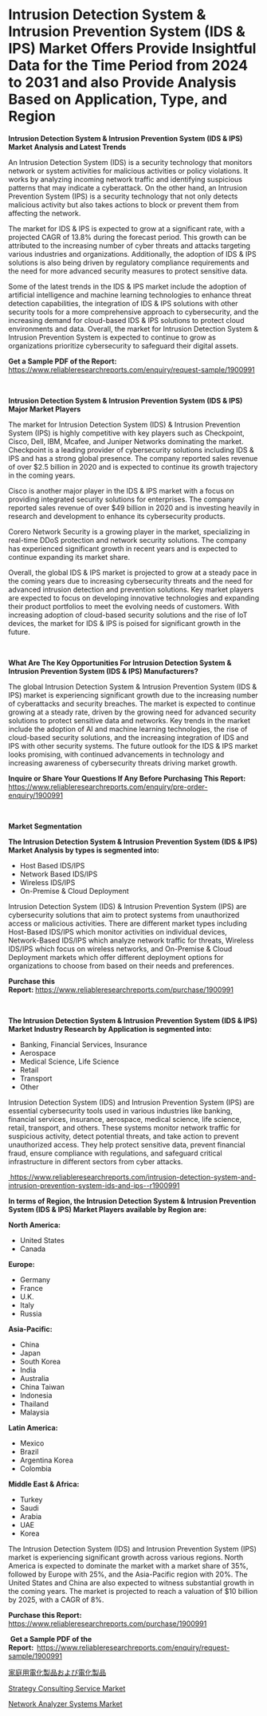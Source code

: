<p><h1>Intrusion Detection System & Intrusion Prevention System (IDS & IPS) Market Offers Provide Insightful Data for the Time Period from 2024 to 2031 and also Provide Analysis Based on Application, Type, and Region</h1></p><p><strong>Intrusion Detection System & Intrusion Prevention System (IDS & IPS) Market Analysis and Latest Trends</strong></p>
<p><p>An Intrusion Detection System (IDS) is a security technology that monitors network or system activities for malicious activities or policy violations. It works by analyzing incoming network traffic and identifying suspicious patterns that may indicate a cyberattack. On the other hand, an Intrusion Prevention System (IPS) is a security technology that not only detects malicious activity but also takes actions to block or prevent them from affecting the network.</p><p>The market for IDS & IPS is expected to grow at a significant rate, with a projected CAGR of 13.8% during the forecast period. This growth can be attributed to the increasing number of cyber threats and attacks targeting various industries and organizations. Additionally, the adoption of IDS & IPS solutions is also being driven by regulatory compliance requirements and the need for more advanced security measures to protect sensitive data.</p><p>Some of the latest trends in the IDS & IPS market include the adoption of artificial intelligence and machine learning technologies to enhance threat detection capabilities, the integration of IDS & IPS solutions with other security tools for a more comprehensive approach to cybersecurity, and the increasing demand for cloud-based IDS & IPS solutions to protect cloud environments and data. Overall, the market for Intrusion Detection System & Intrusion Prevention System is expected to continue to grow as organizations prioritize cybersecurity to safeguard their digital assets.</p></p>
<p><strong>Get a Sample PDF of the Report:&nbsp;</strong> <a href="https://www.reliableresearchreports.com/enquiry/request-sample/1900991">https://www.reliableresearchreports.com/enquiry/request-sample/1900991</a></p>
<p>&nbsp;</p>
<p><strong>Intrusion Detection System & Intrusion Prevention System (IDS & IPS) Major Market Players</strong></p>
<p><p>The market for Intrusion Detection System (IDS) & Intrusion Prevention System (IPS) is highly competitive with key players such as Checkpoint, Cisco, Dell, IBM, Mcafee, and Juniper Networks dominating the market. Checkpoint is a leading provider of cybersecurity solutions including IDS & IPS and has a strong global presence. The company reported sales revenue of over $2.5 billion in 2020 and is expected to continue its growth trajectory in the coming years.</p><p>Cisco is another major player in the IDS & IPS market with a focus on providing integrated security solutions for enterprises. The company reported sales revenue of over $49 billion in 2020 and is investing heavily in research and development to enhance its cybersecurity products.</p><p>Corero Network Security is a growing player in the market, specializing in real-time DDoS protection and network security solutions. The company has experienced significant growth in recent years and is expected to continue expanding its market share.</p><p>Overall, the global IDS & IPS market is projected to grow at a steady pace in the coming years due to increasing cybersecurity threats and the need for advanced intrusion detection and prevention solutions. Key market players are expected to focus on developing innovative technologies and expanding their product portfolios to meet the evolving needs of customers. With increasing adoption of cloud-based security solutions and the rise of IoT devices, the market for IDS & IPS is poised for significant growth in the future.</p></p>
<p>&nbsp;</p>
<p><strong>What Are The Key Opportunities For Intrusion Detection System & Intrusion Prevention System (IDS & IPS) Manufacturers?</strong></p>
<p><p>The global Intrusion Detection System & Intrusion Prevention System (IDS & IPS) market is experiencing significant growth due to the increasing number of cyberattacks and security breaches. The market is expected to continue growing at a steady rate, driven by the growing need for advanced security solutions to protect sensitive data and networks. Key trends in the market include the adoption of AI and machine learning technologies, the rise of cloud-based security solutions, and the increasing integration of IDS and IPS with other security systems. The future outlook for the IDS & IPS market looks promising, with continued advancements in technology and increasing awareness of cybersecurity threats driving market growth.</p></p>
<p><strong>Inquire or Share Your Questions If Any Before Purchasing This Report:</strong> <a href="https://www.reliableresearchreports.com/enquiry/pre-order-enquiry/1900991">https://www.reliableresearchreports.com/enquiry/pre-order-enquiry/1900991</a></p>
<p>&nbsp;</p>
<p><strong>Market Segmentation</strong></p>
<p><strong>The Intrusion Detection System & Intrusion Prevention System (IDS & IPS) Market Analysis by types is segmented into:</strong></p>
<p><ul><li>Host Based IDS/IPS</li><li>Network Based IDS/IPS</li><li>Wireless IDS/IPS</li><li>On-Premise & Cloud Deployment</li></ul></p>
<p><p>Intrusion Detection System (IDS) & Intrusion Prevention System (IPS) are cybersecurity solutions that aim to protect systems from unauthorized access or malicious activities. There are different market types including Host-Based IDS/IPS which monitor activities on individual devices, Network-Based IDS/IPS which analyze network traffic for threats, Wireless IDS/IPS which focus on wireless networks, and On-Premise & Cloud Deployment markets which offer different deployment options for organizations to choose from based on their needs and preferences.</p></p>
<p><strong>Purchase this Report:&nbsp;</strong><a href="https://www.reliableresearchreports.com/purchase/1900991">https://www.reliableresearchreports.com/purchase/1900991</a></p>
<p>&nbsp;</p>
<p><strong>The Intrusion Detection System & Intrusion Prevention System (IDS & IPS) Market Industry Research by Application is segmented into:</strong></p>
<p><ul><li>Banking, Financial Services, Insurance</li><li>Aerospace</li><li>Medical Science, Life Science</li><li>Retail</li><li>Transport</li><li>Other</li></ul></p>
<p><p>Intrusion Detection System (IDS) and Intrusion Prevention System (IPS) are essential cybersecurity tools used in various industries like banking, financial services, insurance, aerospace, medical science, life science, retail, transport, and others. These systems monitor network traffic for suspicious activity, detect potential threats, and take action to prevent unauthorized access. They help protect sensitive data, prevent financial fraud, ensure compliance with regulations, and safeguard critical infrastructure in different sectors from cyber attacks.</p></p>
<p><a href="https://www.reliableresearchreports.com/intrusion-detection-system-and-intrusion-prevention-system-ids-and-ips--r1900991">&nbsp;https://www.reliableresearchreports.com/intrusion-detection-system-and-intrusion-prevention-system-ids-and-ips--r1900991</a></p>
<p><strong>In terms of Region, the Intrusion Detection System & Intrusion Prevention System (IDS & IPS) Market Players available by Region are:</strong></p>
<p>
    <p> <strong> North America: </strong>
        <ul>
            <li>United States</li>
            <li>Canada</li>
        </ul>
        </p> 
    <p> <strong> Europe: </strong>
        <ul>
            <li>Germany</li>
            <li>France</li>
            <li>U.K.</li>
            <li>Italy</li>
            <li>Russia</li>
        </ul>
        </p> 
    <p> <strong> Asia-Pacific: </strong>
        <ul>
            <li>China</li>
            <li>Japan</li>
            <li>South Korea</li>
            <li>India</li>
            <li>Australia</li>
            <li>China Taiwan</li>
            <li>Indonesia</li>
            <li>Thailand</li>
            <li>Malaysia</li>
        </ul>
        </p> 
    <p> <strong> Latin America: </strong>
        <ul>
            <li>Mexico</li>
            <li>Brazil</li>
            <li>Argentina Korea</li>
            <li>Colombia</li>
        </ul>
        </p> 
    <p> <strong> Middle East & Africa: </strong>
        <ul>
            <li>Turkey</li>
            <li>Saudi</li>
            <li>Arabia</li>
            <li>UAE</li>
            <li>Korea</li>
        </ul>
    </p>
    </p>
<p><p>The Intrusion Detection System (IDS) and Intrusion Prevention System (IPS) market is experiencing significant growth across various regions. North America is expected to dominate the market with a market share of 35%, followed by Europe with 25%, and the Asia-Pacific region with 20%. The United States and China are also expected to witness substantial growth in the coming years. The market is projected to reach a valuation of $10 billion by 2025, with a CAGR of 8%.</p></p>
<p><strong>Purchase this Report: </strong><a href="https://www.reliableresearchreports.com/purchase/1900991">https://www.reliableresearchreports.com/purchase/1900991</a></p>
<p>&nbsp;<strong>Get a Sample PDF of the Report:&nbsp;&nbsp;</strong><a href="https://www.reliableresearchreports.com/enquiry/request-sample/1900991">https://www.reliableresearchreports.com/enquiry/request-sample/1900991</a></p>
<p><strong></strong></p>
<p><p><a href="https://github.com/lababdou/Market-Research-Report-List-3/blob/main/755329262489.md">家庭用電化製品および電化製品</a></p><p><a href="https://github.com/susanjprice2023/Market-Research-Report-List-1/blob/main/strategy-consulting-service-market.md">Strategy Consulting Service Market</a></p><p><a href="https://github.com/ElmoRunolfsson2023/Market-Research-Report-List-1/blob/main/network-analyzer-systems-market.md">Network Analyzer Systems Market</a></p></p>